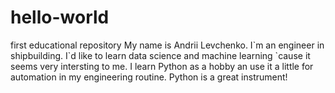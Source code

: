 # hello-world
first educational repository
 My name is Andrii Levchenko. I\`m an engineer in shipbuilding. I\`d like to learn data science and machine learning \`cause it seems very intersting to me. I learn Python as a hobby an use it a little for automation in my engineering routine. Python is a great instrument!
